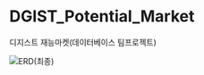 # DGIST_Potential_Market
디지스트 재능마켓(데이터베이스 팀프로젝트)

![ERD(최종)](https://user-images.githubusercontent.com/89922415/222923558-3f1f2e52-d273-4154-9749-546e8acfaa06.JPG)
